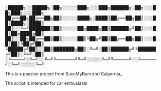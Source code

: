 ░█████╗░░█████╗░██╗░░░░░███╗░░░███╗██████╗░██╗░░░██╗███╗░░░███╗
██╔══██╗██╔══██╗██║░░░░░████╗░████║██╔══██╗██║░░░██║████╗░████║
██║░░╚═╝███████║██║░░░░░██╔████╔██║██████╦╝██║░░░██║██╔████╔██║
██║░░██╗██╔══██║██║░░░░░██║╚██╔╝██║██╔══██╗██║░░░██║██║╚██╔╝██║
╚█████╔╝██║░░██║███████╗██║░╚═╝░██║██████╦╝╚██████╔╝██║░╚═╝░██║
░╚════╝░╚═╝░░╚═╝╚══════╝╚═╝░░░░░╚═╝╚═════╝░░╚═════╝░╚═╝░░░░░╚═╝


This is a passion project from SuccMyBum and Calpernia_

The script is intended for car enthusiasts
